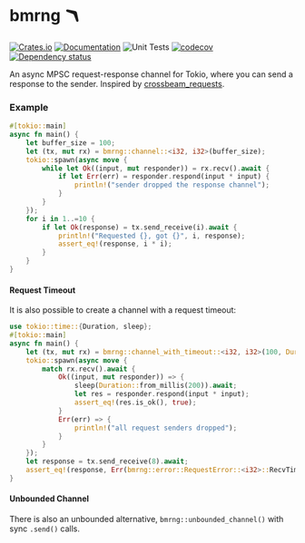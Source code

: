# bmrng 🪃

[![Crates.io](https://img.shields.io/crates/v/bmrng)](https://crates.io/crates/bmrng)
[![Documentation](https://docs.rs/bmrng/badge.svg)](https://docs.rs/bmrng)
![Unit Tests](https://github.com/oguzbilgener/bmrng/workflows/Unit%20Tests/badge.svg)
[![codecov](https://codecov.io/gh/oguzbilgener/bmrng/branch/master/graph/badge.svg?token=8V51592OVH)](https://codecov.io/gh/oguzbilgener/bmrng)
[![Dependency status](https://deps.rs/repo/github/oguzbilgener/bmrng/status.svg)](https://deps.rs/repo/github/oguzbilgener/bmrng/status.svg)

An async MPSC request-response channel for Tokio, where you can send a response to the sender.
Inspired by [crossbeam_requests](https://docs.rs/crate/crossbeam_requests).

### Example


```rust
#[tokio::main]
async fn main() {
    let buffer_size = 100;
    let (tx, mut rx) = bmrng::channel::<i32, i32>(buffer_size);
    tokio::spawn(async move {
        while let Ok((input, mut responder)) = rx.recv().await {
            if let Err(err) = responder.respond(input * input) {
                println!("sender dropped the response channel");
            }
        }
    });
    for i in 1..=10 {
        if let Ok(response) = tx.send_receive(i).await {
            println!("Requested {}, got {}", i, response);
            assert_eq!(response, i * i);
        }
    }
}
```

#### Request Timeout

It is also possible to create a channel with a request timeout:

```rust
use tokio::time::{Duration, sleep};
#[tokio::main]
async fn main() {
    let (tx, mut rx) = bmrng::channel_with_timeout::<i32, i32>(100, Duration::from_millis(100));
    tokio::spawn(async move {
        match rx.recv().await {
            Ok((input, mut responder)) => {
                sleep(Duration::from_millis(200)).await;
                let res = responder.respond(input * input);
                assert_eq!(res.is_ok(), true);
            }
            Err(err) => {
                println!("all request senders dropped");
            }
        }
    });
    let response = tx.send_receive(8).await;
    assert_eq!(response, Err(bmrng::error::RequestError::<i32>::RecvTimeoutError));
}
```

#### Unbounded Channel

There is also an unbounded alternative, `bmrng::unbounded_channel()` with sync `.send()` calls.